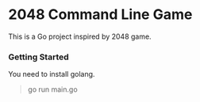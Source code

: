 # 2048 Command Line Game 

This is a Go project inspired by 2048 game.

### Getting Started 

You need to install golang.

> go run main.go